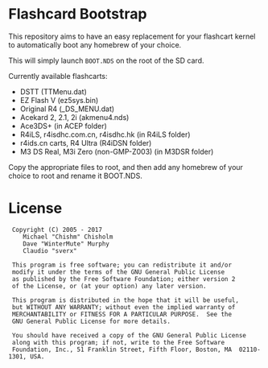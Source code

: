# Flashcard Bootstrap

This repository aims to have an easy replacement for your flashcart kernel to automatically boot any homebrew of your choice. 

This will simply launch `BOOT.NDS` on the root of the SD card.

Currently available flashcarts:
- DSTT (TTMenu.dat)
- EZ Flash V (ez5sys.bin)
- Original R4 (_DS_MENU.dat)
- Acekard 2, 2.1, 2i (akmenu4.nds)
- Ace3DS+ (in ACEP folder)
- R4iLS, r4isdhc.com.cn, r4isdhc.hk (in R4iLS folder)
- r4ids.cn carts, R4 Ultra (R4iDSN folder)
- M3 DS Real, M3i Zero (non-GMP-Z003) (in M3DSR folder)

Copy the appropriate files to root, and then add any homebrew of your choice to root and rename it BOOT.NDS.

# License

```
 Copyright (C) 2005 - 2017
	Michael "Chishm" Chisholm
	Dave "WinterMute" Murphy
	Claudio "sverx"

 This program is free software; you can redistribute it and/or
 modify it under the terms of the GNU General Public License
 as published by the Free Software Foundation; either version 2
 of the License, or (at your option) any later version.

 This program is distributed in the hope that it will be useful,
 but WITHOUT ANY WARRANTY; without even the implied warranty of
 MERCHANTABILITY or FITNESS FOR A PARTICULAR PURPOSE.  See the
 GNU General Public License for more details.

 You should have received a copy of the GNU General Public License
 along with this program; if not, write to the Free Software
 Foundation, Inc., 51 Franklin Street, Fifth Floor, Boston, MA  02110-1301, USA.
 ```
